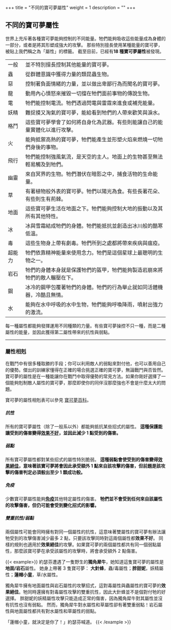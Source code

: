 +++
title = "不同的寶可夢屬性"
weight = 1
description = ""
+++

## 不同的寶可夢屬性
世界上充斥著各種寶可夢能夠控制的不同能量。牠們能夠吸收這些能量成為身體的一部分，或者是將其形塑成強大的攻擊。
那些特別擅長使用某種能量的寶可夢，被貼上我們稱之為「屬性」的標籤。
截至目前，已經有**18 種寶可夢屬性**被發現。

<table>
<tr>
  <td class="Normal"> 一般 </td>
  <td align="left"> 並不特別擅長控制其他能量的寶可夢。 </td></tr>
<tr>
  <td class="Bug"> 蟲 </td>
  <td align="left"> 從群體意識中獲得力量的類昆蟲生物。 </td></tr>
<tr>
  <td class="Dark"> 惡 </td>
  <td align="left"> 控制著負面情緒的力量，並以做出卑鄙行為而聞名的寶可夢。 </td></tr>
<tr>
  <td class="Dragon"> 龍 </td>
  <td align="left"> 動用內心憤怒來摧毀一切擋在牠們面前事物的傳說生物。 </td></tr>
<tr>
  <td class="Electric"> 電 </td>
  <td align="left"> 牠們能控制電流。牠們透過閃電與雷霆來進食或補充能量。 </td></tr>
<tr>
  <td class="Fairy"> 妖精 </td>
  <td align="left"> 難捉摸又淘氣的寶可夢，能給看到牠們的人帶來歡笑與淚水。 </td></tr>
<tr>
  <td class="Fight"> 格鬥 </td>
  <td align="left"> 這些寶可夢學會了如何將自身化為武器。有些則能讓自己的能量實體化以進行攻擊。 </td></tr>
<tr>
  <td class="Fire"> 火 </td>
  <td align="left"> 能夠抵禦高熱的寶可夢，牠們能產生並形塑火焰來燃燒一切牠們身後的事物。 </td></tr>
<tr>
  <td class="Flying"> 飛行 </td>
  <td align="left"> 牠們能控制強風氣流，是天空的主人。地面上的生物甚至無法輕易觸及到牠們。 </td></tr>
<tr>
  <td class="Ghost"> 幽靈 </td>
  <td align="left"> 來自冥界的生物。牠們潛伏在暗影之中，捕食活物的生命能量。 </td></tr>
<tr>
  <td class="Grass"> 草 </td>
  <td align="left"> 有著植物般外表的寶可夢。牠們以陽光為食。有些長著花朵、有些則生有荊棘。 </td></tr>
<tr>
  <td class="Ground"> 地面 </td>
  <td align="left"> 這些寶可夢生活在地面之下。牠們能夠控制大地的振動以及其所有其他特性。 </td></tr>
<tr>
  <td class="Ice"> 冰 </td>
  <td align="left"> 冰與雪霜結成牠們的身體。牠們能抵抗並創造出冰川般的酷寒低溫。 </td></tr>
<tr>
  <td class="Poison"> 毒 </td>
  <td align="left"> 這些生物身上帶有劇毒。牠們所到之處都將帶來疾病與瘟疫。 </td></tr>
<tr>
  <td class="Psychic"> 超能力 </td>
  <td align="left"> 牠們依靠精神能量來使用念力。牠們是這個星球上最聰明的生物之一。
 </td></tr>
<tr>
  <td class="Rock"> 岩石 </td>
  <td align="left"> 牠們的身體本身就是保護牠們的盔甲，牠們能夠製造岩崩來將牠們的敵人輾壓在下。 </td></tr>
<tr>
  <td class="Steel"> 鋼 </td>
  <td align="left"> 冰冷的鋼甲包覆著牠們的身體。牠們的行為舉止就如同活體機器，冷酷且無情。 </td></tr>
<tr>
  <td class="Water"> 水 </td>
  <td align="left"> 能夠在水中呼吸的水中生物，牠們能夠呼喚降雨，噴射出強力的激流。 </td></tr>
</table>

每一種屬性都能夠發揮運用不同種類的力量。有些寶可夢操控不只一種，而是二種屬性的能量，並因此獲得第二屬性帶來的抗性與弱點。


---
### 屬性相剋
在戰鬥中有很多種取勝的手段；你可以利用敵人的弱點來對付他，也可以善用自己的優勢。傑出的訓練家懂得在正確的場合挑選正確的寶可夢，無論戰鬥與否皆然。
寶可夢的屬性是在一種能讓你在戰鬥中取得優勢的常見方法。如果你剛好選擇了一個能夠剋制敵人屬性的寶可夢，那麼即使你的同伴沒那麼強也不會是什麼太大的問題。

寶可夢的屬性相剋表可以參見 <a href="https://wiki.52poke.com/wiki/%E5%B1%9E%E6%80%A7%E7%9B%B8%E5%85%8B%E8%A1%A8">寶可夢百科</a>。

##### 抗性
所有的寶可夢屬性（除了一般系以外）都能夠抵抗某些招式的屬性。
**這種保護能讓受到的傷害變得<u>效果不好</u>，並因此減少 1 點受到的傷害。**


##### 弱點
所有寶可夢屬性都對某些招式的屬性特別脆弱。
**這種弱點會使受到的傷害變得<u>效果絕佳</u>，意味著該寶可夢將會因此承受額外 1 點來自該攻擊的傷害，但前題是該攻擊的傷害判定必須骰出至少 1 顆成功骰。**


##### 免疫
少數寶可夢屬性能夠<u>**免疫**</u>其他特定屬性的傷害。
**牠們並不會受到任何來自該屬性的攻擊傷害，但仍可能會受到變化招式的影響。**


##### 雙重抗性/弱點
兩個屬性可能會同時擁有對同一個屬性的抗性，這意味著雙屬性的寶可夢有辦法讓牠受到的攻擊傷害減少最多 2 點，只要該攻擊同時對這兩個屬性都**效果不好**。
同樣的規則也適用於**效果絕佳**的攻擊。如果寶可夢的兩個屬性都共有同一個弱點屬性，那麼該寶可夢在承受該屬性的攻擊時，將會承受額外 2 點傷害。


{{< example>}}
約瑟芬遭遇了一隻野生的**獨角犀牛**，她知道這隻寶可夢的屬性是**地面/岩石**屬性。
她身上帶著 3 隻寶可夢：
**大針蜂**，蟲/毒屬性；**胖甜妮**，妖精屬性；**蓮帽小童**，草/水屬性。

獨角犀牛擁有地面屬性與岩石屬性的攻擊招式，這對毒屬性與蟲屬性的寶可夢的**效果絕佳**。牠同時還擁有對毒屬性攻擊的雙重抗性，因此大針蜂並不是個對付牠的好選擇。
胖甜妮的妖精屬性攻擊只能造成正常的傷害，因為獨角犀牛對其屬性並沒有抗性也沒有弱點。
然而，獨角犀牛對水屬性和草屬性卻有著雙重弱點！岩石屬性與地面屬性都共有對水屬性和草屬性的弱點。

「蓮帽小童，就決定是你了！」約瑟芬喊道。
{{< /example >}}